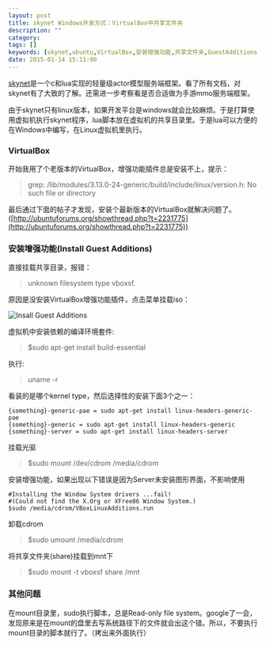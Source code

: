 ```yaml
---
layout: post
title: skynet Windows开发方式：VirtualBox中共享文件夹
description: ""
category: 
tags: []
keywords: [skynet,ubuntu,VirtualBox,安装增强功能,共享文件夹,GuestAdditions]
date: 2015-01-14 15:11:00
---
```


[skynet](https://github.com/cloudwu/skynet)是一个c和lua实现的轻量级actor模型服务端框架。看了所有文档，对skynet有了大致的了解。还需进一步考察看是否合适做为手游mmo服务端框架。

<!-- more -->

由于skynet只有linux版本，如果开发平台是windows就会比较麻烦。于是打算使用虚拟机执行skynet程序，lua脚本放在虚拟机的共享目录里。于是lua可以方便的在Windows中编写，在Linux虚拟机里执行。

### VirtualBox

开始我用了个老版本的VirtualBox，增强功能插件总是安装不上，提示：

> grep: /lib/modules/3.13.0-24-generic/build/include/linux/version.h: No such file or directory

最后通过下面的帖子才发现，安装个最新版本的VirtualBox就解决问题了。([http://ubuntuforums.org/showthread.php?t=2231775](http://ubuntuforums.org/showthread.php?t=2231775))

### 安装增强功能(Install Guest Additions)

直接挂载共享目录，报错：

> unknown filesystem type vboxsf.

原因是没安装VirtualBox增强功能插件，点击菜单挂载iso：

![Insall Guest Additions](http://i.stack.imgur.com/ZAIEt.png)

虚拟机中安装依赖的编译环境套件:

> $sudo apt-get install build-essential

执行:

> uname -r

看装的是哪个kernel type，然后选择性的安装下面3个之一：

```
{something}-generic-pae = sudo apt-get install linux-headers-generic-pae
{something}-generic = sudo apt-get install linux-headers-generic
{something}-server = sudo apt-get install linux-headers-server
```

挂载光驱

> $sudo mount /dev/cdrom /media/cdrom

安装增强功能，如果出现以下错误是因为Server未安装图形界面，不影响使用

```
#Installing the Window System drivers ...fail!
#(Could not find the X.Org or XFree86 Window System.)
$sudo /media/cdrom/VBoxLinuxAdditions.run
```

卸载cdrom

> $sudo umount /media/cdrom

将共享文件夹(share)挂载到mnt下

> $sudo mount -t vboxsf share /mnt

### 其他问题

在mount目录里，sudo执行脚本，总是Read-only file system。google了一会，发现原来是在mount的盘里去写系统路径下的文件就会出这个错。所以，不要执行mount目录的脚本就行了。（拷出来外面执行）


